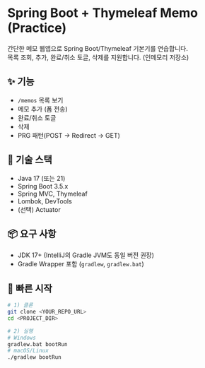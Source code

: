 # Spring Boot + Thymeleaf Memo (Practice)

간단한 메모 웹앱으로 Spring Boot/Thymeleaf 기본기를 연습합니다.  
목록 조회, 추가, 완료/취소 토글, 삭제를 지원합니다. (인메모리 저장소)

## ✨ 기능
- `/memos` 목록 보기
- 메모 추가 (폼 전송)
- 완료/취소 토글
- 삭제
- PRG 패턴(POST → Redirect → GET)

## 🧱 기술 스택
- Java 17 (또는 21)
- Spring Boot 3.5.x
- Spring MVC, Thymeleaf
- Lombok, DevTools
- (선택) Actuator

## 📦 요구 사항
- JDK 17+ (IntelliJ의 Gradle JVM도 동일 버전 권장)
- Gradle Wrapper 포함 (`gradlew`, `gradlew.bat`)

## 🚀 빠른 시작
```bash
# 1) 클론
git clone <YOUR_REPO_URL>
cd <PROJECT_DIR>

# 2) 실행
# Windows
gradlew.bat bootRun
# macOS/Linux
./gradlew bootRun
